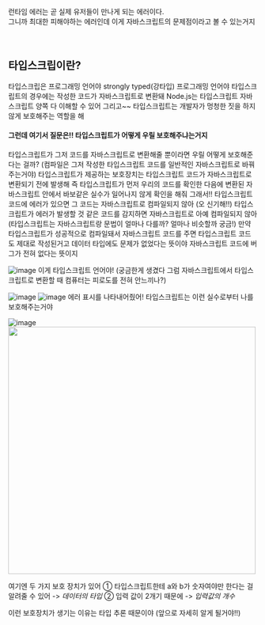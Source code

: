 런타임 에러는 곧 실제 유저들이 만나게 되는 에러이다. <br>
그니까 최대한 피해야하는 에러인데 이게 자바스크립트의 문제점이라고 볼 수 있는거지 <br><br><br>

## 타입스크립이란?
타입스크립은 프로그래밍 언어야
strongly typed(강타입) 프로그래밍 언어야
타입스크립트의 경우에는 작성한 코드가 자바스크립트로 변환돼
Node.js는 타입스크립트 자바스크립트 양쪽 다 이해할 수 있어
그리고~~
타입스크립트는 개발자가 멍청한 짓을 하지 않게 보호해주는 역할을 해
#### 그런데 여기서 질문은!! 타입스크립트가 어떻게 우릴 보호해주냐는거지
타입스크립트가 그저 코드를 자바스크립트로 변환해줄 뿐이라면 우릴 어떻게 보호해준다는 걸까?
(컴파일은 그저 작성한 타입스크립트 코드를 일반적인 자바스크립트로 바꿔주는거야)
타입스크립트가 제공하는 보호장치는 타입스크립트 코드가 자바스크립트로 변환되기 전에 발생해
즉 타입스크립트가 먼저 우리의 코드를 확인한 다음에 
변환된 자바스크립트 안에서 바보같은 실수가 일어나지 않게 확인을 해줘
그래서!! 타입스크립트 코드에 에러가 있으면 그 코드는 자바스크립트로 컴파일되지 않아
(오 신기해!!)
타입스크립트가 에러가 발생할 것 같은 코드를 감지하면 자바스크립트로 아예 컴파일되지 않아
(타입스크립트는 자바스크립트랑 문법이 얼마나 다를까? 얼마나 비슷할까 궁금!)
만약 타입스크립트가 성공적으로 컴파일돼서 자바스크립트 코드를 주면 
타입스크립트 코드도 제대로 작성된거고 데이터 타입에도 문제가 없었다는 뜻이야
자바스크립트 코드에 버그가 전혀 없다는 뜻이지

![image](https://user-images.githubusercontent.com/76997276/175075242-081ae328-5c96-4636-8007-8f28ae82baa6.png)
이게 타입스크립트 언어야! 
(궁금한게 생겼다 그럼 자바스크립트에서 타입스크립트로 변환할 때 컴퓨터는 피로도를 전혀 안느끼나?) 

![image](https://user-images.githubusercontent.com/76997276/175075766-71fabcaa-545b-4745-959d-12c55a10921b.png)
![image](https://user-images.githubusercontent.com/76997276/175075925-970ea146-c28f-42d6-b32f-65a727bea791.png)
에러 표시를 나타내어줬어!
타입스크립트는 이런 실수로부터 나를 보호해주는거야

![image](https://user-images.githubusercontent.com/76997276/175077043-4bf50a80-f15d-44c6-84e0-c563b4125632.png)
<img src="https://user-images.githubusercontent.com/76997276/175077277-f504a4cf-d312-42ba-9291-9d762cc0a603.png" width=500>

여기엔 두 가지 보호 장치가 있어
① 타입스크립트한테 a와 b가 숫자여야만 한다는 걸 알려줄 수 있어 -> *데이터의 타입*
② 입력 값이 2개기 때문에 -> *입력값의 개수*

이런 보호장치가 생기는 이유는 타입 추론 때문이야
(앞으로 자세히 알게 될거야!!)


